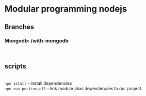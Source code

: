 # Modular programming nodejs

## Branches

### Mongodb: /with-mongodb

<br>

## scripts

\
`npm istall` - install dependencies
\
`npm run postinstall` - link module alias dependencies to our project
